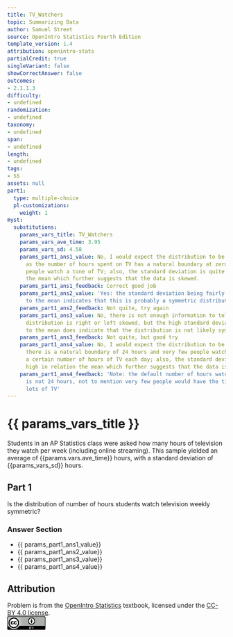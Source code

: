 ```yaml
---
title: TV_Watchers
topic: Summarizing Data
author: Samuel Street
source: OpenIntro Statistics Fourth Edition
template_version: 1.4
attribution: openintro-stats
partialCredit: true
singleVariant: false
showCorrectAnswer: false
outcomes:
- 2.1.1.3
difficulty:
- undefined
randomization:
- undefined
taxonomy:
- undefined
span:
- undefined
length:
- undefined
tags:
- SS
assets: null
part1:
  type: multiple-choice
  pl-customizations:
    weight: 1
myst:
  substitutions:
    params_vars_title: TV_Watchers
    params_vars_ave_time: 3.95
    params_vars_sd: 4.58
    params_part1_ans1_value: No, I would expect the distribution to be right skewed
      as the number of hours spent on TV has a natural boundary at zero and very few
      people watch a tone of TV; also, the standard deviation is quite high in relation
      the mean which further suggests that the data is skewed.
    params_part1_ans1_feedback: Correct good job
    params_part1_ans2_value: 'Yes: the standard deviation being fairly close in size
      to the mean indicates that this is probably a symmetric distribution'
    params_part1_ans2_feedback: Not quite, try again
    params_part1_ans3_value: No, there is not enough information to tell whether the
      distribution is right or left skewed, but the high standard deviation in comparison
      to the mean does indicate that the distribution is not likely symmetric
    params_part1_ans3_feedback: Not quite, but good try
    params_part1_ans4_value: No, I would expect the distribution to be left skewed,
      there is a natural boundary of 24 hours and very few people watch less than
      a certain number of hours of TV each day; also, the standard deviation is quite
      high in relation the mean which further suggests that the data is skewed.
    params_part1_ans4_feedback: 'Note: the default number of hours watched in a day
      is not 24 hours, not to mention very few people would have the time to watch
      lots of TV'
---
```

# {{ params_vars_title }}
Students in an AP Statistics class were asked how many hours of television they watch per week (including online streaming).
This sample yielded an average of {{params.vars.ave_time}} hours, with a standard deviation of {{params_vars_sd}} hours.

## Part 1

Is the distribution of number of hours students watch television weekly symmetric?

### Answer Section

- {{ params_part1_ans1_value}}
- {{ params_part1_ans2_value}}
- {{ params_part1_ans3_value}}
- {{ params_part1_ans4_value}}

## Attribution

Problem is from the [OpenIntro Statistics](https://openintro.org/book/os/) textbook, licensed under the [CC-BY 4.0 license](https://creativecommons.org/licenses/by/4.0/).<br>![Image representing the Creative Commons 4.0 BY license.](https://raw.githubusercontent.com/firasm/bits/master/by.png)